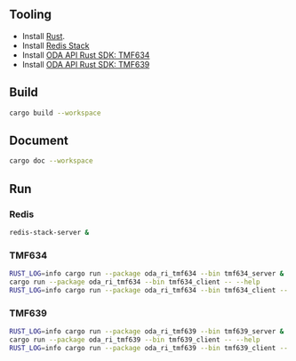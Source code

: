 ## Tooling
* Install [Rust](https://www.rust-lang.org/tools/install).
* Install [Redis Stack](https://redis.io/docs/install/install-stack/)
* Install [ODA API Rust SDK: TMF634](https://github.com/oda-components/oda-api-sdk-rust#tmf634)
* Install [ODA API Rust SDK: TMF639](https://github.com/oda-components/oda-api-sdk-rust#tmf639)

## Build
```bash
cargo build --workspace
```

## Document
```bash
cargo doc --workspace
```

## Run

### Redis
```bash
redis-stack-server &
```

### TMF634
```bash
RUST_LOG=info cargo run --package oda_ri_tmf634 --bin tmf634_server &
cargo run --package oda_ri_tmf634 --bin tmf634_client -- --help
RUST_LOG=info cargo run --package oda_ri_tmf634 --bin tmf634_client -- --host localhost ListResourceSpecification
```

### TMF639
```bash
RUST_LOG=info cargo run --package oda_ri_tmf639 --bin tmf639_server &
cargo run --package oda_ri_tmf639 --bin tmf639_client -- --help
RUST_LOG=info cargo run --package oda_ri_tmf639 --bin tmf639_client -- --host localhost ListResource
```


